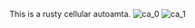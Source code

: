 This is a rusty cellular autoamta.
![ca_0](https://github.com/user-attachments/assets/f340f27b-34a7-445e-b678-637aa9b077a2)
![ca_1](https://github.com/user-attachments/assets/4e122e9a-a2b7-4283-a326-2bf50a5939e5)

